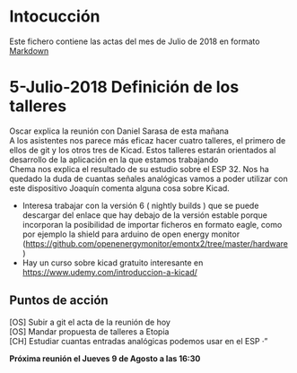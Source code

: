
# Intocucción  
Este fichero contiene las actas del mes de Julio de 2018 en formato [Markdown](https://es.wikipedia.org/wiki/Markdown)

# 5-Julio-2018 Definición de los talleres

Oscar explica la reunión con Daniel Sarasa de esta mañana  
A los asistentes nos parece más eficaz hacer cuatro talleres, el primero de ellos de git y los otros tres de Kicad. Estos talleres estarán orientados al desarrollo de la aplicación en la que estamos trabajando  
Chema nos explica el resultado de su estudio sobre el ESP 32. Nos ha quedado la duda de cuantas señales analógicas vamos a poder utilizar con este dispositivo
Joaquín comenta alguna cosa sobre Kicad.
- Interesa trabajar con la versión 6 ( nightly builds ) que se puede descargar del enlace que hay debajo de la versión estable porque incorporan la posibilidad de importar ficheros en formato eagle, como por ejemplo la shield para arduino de open energy monitor (https://github.com/openenergymonitor/emontx2/tree/master/hardware )
- Hay un curso sobre kicad gratuito interesante en https://www.udemy.com/introduccion-a-kicad/

## Puntos de acción
[OS] Subir a git el acta de la reunión de hoy  
[OS] Mandar propuesta de talleres a Etopia  
[CH] Estudiar cuantas entradas analógicas podemos usar en el ESP ·”    
  
**Próxima reunión el Jueves 9 de Agosto a las 16:30**
